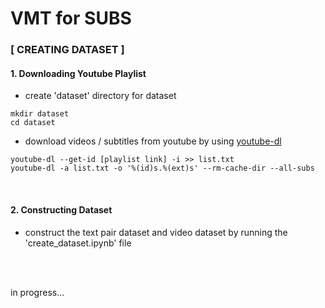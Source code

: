 # <bold> VMT for SUBS </bold>
### [ CREATING DATASET ]
#### 1. Downloading Youtube Playlist
- create 'dataset' directory for dataset 
```
mkdir dataset
cd dataset
```
- download videos / subtitles from youtube by using [youtube-dl](https://github.com/ytdl-org/youtube-dl)

```
youtube-dl --get-id [playlist link] -i >> list.txt
youtube-dl -a list.txt -o '%(id)s.%(ext)s' --rm-cache-dir --all-subs 
```
<br>

#### 2. Constructing Dataset
- construct the text pair dataset and video dataset by running the 'create_dataset.ipynb' file

<br>
<br>

in progress...


